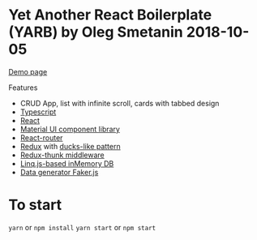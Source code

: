 # Yet Another React Boilerplate (YARB) by Oleg Smetanin 2018-10-05


[Demo page](https://olegsmetanin.github.io/yarb-2018-10-05)

Features

* CRUD App, list with infinite scroll, cards with tabbed design
* [Typescript](https://github.com/Microsoft/TypeScript)
* [React](https://github.com/facebook/react)
* [Material UI component library](https://github.com/mui-org/material-ui)
* [React-router](https://github.com/ReactTraining/react-router)
* [Redux](https://github.com/reduxjs/redux) with [ducks-like pattern](https://github.com/erikras/ducks-modular-redux)
* [Redux-thunk middleware](https://github.com/reduxjs/redux-thunk)
* [Linq.js-based inMemory DB](https://github.com/mihaifm/linq)
* [Data generator Faker.js](https://github.com/marak/Faker.js)


# To start

`yarn` or `npm install`
`yarn start` or `npm start`
